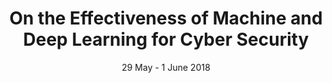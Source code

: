 ---
title: "On the Effectiveness of Machine and Deep Learning for Cyber Security"
authors: "Apruzzese, G., Colajanni, M., Ferretti, L., Guido, A., & Losiouk, E."
venue: "In Proceedings of the International Conference on Cyber Conflict (CyCon 2018)"
type: "conference"
year: 2018
location: "Tallinn, Estonia"
date: "29 May - 1 June 2018"
--- 